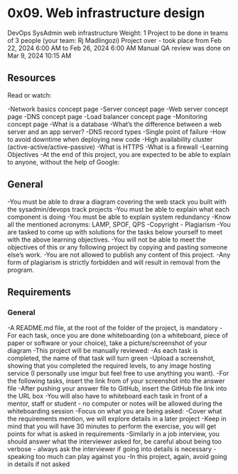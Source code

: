 # 0x09. Web infrastructure design
DevOps
SysAdmin
web infrastructure
 Weight: 1
 Project to be done in teams of 3 people (your team: Rj Madlingozi)
 Project over - took place from Feb 22, 2024 6:00 AM to Feb 26, 2024 6:00 AM
 Manual QA review was done on Mar 9, 2024 10:15 AM

## Resources
Read or watch:

-Network basics concept page
-Server concept page
-Web server concept page
-DNS concept page
-Load balancer concept page
-Monitoring concept page
-What is a database
-What’s the difference between a web server and an app server?
-DNS record types
-Single point of failure
-How to avoid downtime when deploying new code
-High availability cluster (active-active/active-passive)
-What is HTTPS
-What is a firewall
-Learning Objectives
-At the end of this project, you are expected to be able to explain to anyone, without the help of Google:

## General
-You must be able to draw a diagram covering the web stack you built with the sysadmin/devops track projects
-You must be able to explain what each component is doing
-You must be able to explain system redundancy
-Know all the mentioned acronyms: LAMP, SPOF, QPS
-Copyright - Plagiarism
-You are tasked to come up with solutions for the tasks below yourself to meet with the above learning objectives.
-You will not be able to meet the objectives of this or any following project by copying and pasting someone else’s work.
-You are not allowed to publish any content of this project.
-Any form of plagiarism is strictly forbidden and will result in removal from the program.
## Requirements
### General
-A README.md file, at the root of the folder of the project, is mandatory
-For each task, once you are done whiteboarding (on a whiteboard, piece of paper or software or your choice), take a picture/screenshot of your diagram
-This project will be manually reviewed:
-As each task is completed, the name of that task will turn green
-Upload a screenshot, showing that you completed the required levels, to any image hosting service (I personally use imgur but feel free to use anything you want).
-For the following tasks, insert the link from of your screenshot into the answer file
-After pushing your answer file to GitHub, insert the GitHub file link into the URL box
-You will also have to whiteboard each task in front of a mentor, staff or student - no computer or notes will be allowed during the whiteboarding session
-Focus on what you are being asked:
-Cover what the requirements mention, we will explore details in a later project
-Keep in mind that you will have 30 minutes to perform the exercise, you will get points for what is asked in requirements
-Similarly in a job interview, you should answer what the interviewer asked for, be careful about being too verbose - always ask the interviewer if going into details is necessary - speaking too much can play against you
-In this project, again, avoid going in details if not asked
